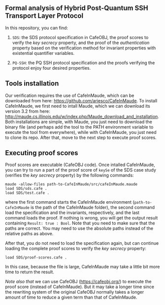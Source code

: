 ## Formal analysis of Hybrid Post-Quantum SSH Transport Layer Protocol
In this repository, you can find:

1. `SDS`: the SDS protocol specification in CafeOBJ, the proof scores to verify the *key secrecy* property, and the proof of the *authentication* property based on the verification method for invariant properties with existential quantifier variables.

2. `PQ-SSH`: the PQ SSH protocol specification and the proofs verifying the protocol enjoy four desired properties.


## Tools installation
Our verification requires the use of CafeInMaude, which can be downloaded from here: https://github.com/ariesco/CafeInMaude.
To install CafeInMaude, we first need to intall Maude, which we can download its version 3.2 from here: http://maude.cs.illinois.edu/w/index.php/Maude_download_and_installation.
Both installations are simple, with Maude, you just need to download the binary file (and perhaps add the tool to the PATH environment variable to execute the tool from everywhere), while with CafeInMaude, you just need to clone its repo.
After that, move to the next step to execute proof scores.

## Executing proof scores
Proof scores are executable (CafeOBJ code).
Once intalled CafeInMaude, you can try to run a part of the proof score of `keySe` of the SDS case study (verifies the *key secrecy* property) by the following commands:

```
maude -allow-files path-to-CafeInMaude/src/cafeInMaude.maude
load SDS/sds.cafe .
load SDS/test.cafe .
```

where the first command starts the CafeInMaude environment (`path-to-CafeInMaude` is the path of the CafeInMaude folder),
the second command load the specification and the invariants, respectively,
and the last command loads the proof.
If nothing is wrong, you will get the output result containing `Result: true : Bool`. 
Note that you need to make sure that the paths are correct. You may need to use the absolute paths instead of the relative paths as above.

After that, you do not need to load the specification again, but can continue loading the complete proof scores to verify the *key secrecy* property:

```
load SDS/proof-scores.cafe .
```

In this case, because the file is large, 
CafeInMaude may take a little bit more time to return the result.

*Note also that* we can use CafeOBJ (https://cafeobj.org/) to execute the proof score (instead of CafeInMaude). But it may take a longer time since the rewriting system of the original CafeOBJ normally takes a longer amount of time to reduce a given term than that of CafeInMaude.
